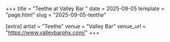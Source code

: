 +++
title = "Teethe at Valley Bar "
date = 2025-09-05
template = "page.html"
slug = "2025-09-05-teethe"

[extra]
artist = "Teethe"
venue = "Valley Bar"
venue_url = "https://www.valleybarphx.com/"
+++
